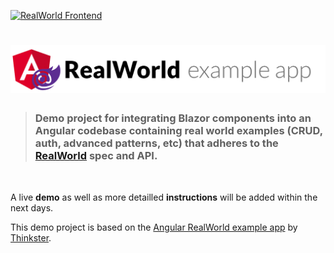 [![RealWorld Frontend](https://img.shields.io/badge/realworld-frontend-%23783578.svg)](http://realworld.io)

# ![Angular Example App](logo.png)

> ### Demo project for integrating Blazor components into an Angular codebase containing real world examples (CRUD, auth, advanced patterns, etc) that adheres to the [RealWorld](https://github.com/gothinkster/realworld-example-apps) spec and API.

&nbsp;

A live __demo__ as well as more detailled __instructions__ will be added within the next days.

This demo project is based on the [Angular RealWorld example app](https://github.com/gothinkster/angular-realworld-example-app) by 
[Thinkster](https://thinkster.io).
